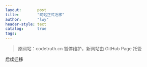 ```yaml
---
layout:       post
title:        "网站正式迁移"
author:       "lwy"
header-style: text
catalog:      true
tags:
---
```


> 原网站：codetruth.cn 暂停维护，新网站由 GitHub Page 托管

后续迁移


